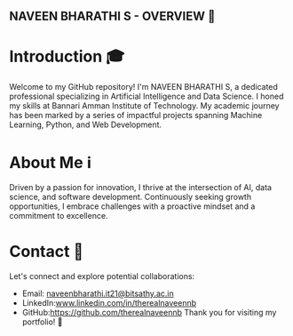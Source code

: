 ## NAVEEN BHARATHI S - OVERVIEW 🌟
# Introduction 🎓
Welcome to my GitHub repository! I'm NAVEEN BHARATHI S, a dedicated professional specializing in Artificial Intelligence and Data Science. I honed my skills at Bannari Amman Institute of Technology. My academic journey has been marked by a series of impactful projects spanning Machine Learning, Python, and Web Development.

# About Me ℹ️
Driven by a passion for innovation, I thrive at the intersection of AI, data science, and software development. Continuously seeking growth opportunities, I embrace challenges with a proactive mindset and a commitment to excellence.

# Contact 📩
Let's connect and explore potential collaborations:

* Email: naveenbharathi.it21@bitsathy.ac.in
* LinkedIn:www.linkedin.com/in/therealnaveennb
* GitHub:https://github.com/therealnaveennb
Thank you for visiting my portfolio! 🚀
